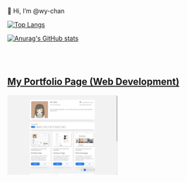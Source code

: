 👋 Hi, I’m @wy-chan

[![Top Langs](https://github-readme-stats.vercel.app/api/top-langs/?username=wy-chan&border_radius=5px&border_color=#F7D3B3)](https://github.com/wy-chan/github-readme-stats)

[![Anurag's GitHub stats](https://github-readme-stats.vercel.app/api?username=wy-chan&border_radius=5px&border_color=#ACF0DE)](https://github.com/wy-chan/github-readme-stats)
   
<br>
<br>
<h2><a href="https://wy-chan.github.io/devchallenges_Portfolio/" target="_blank"> My Portfolio Page (Web Development)</a> </h2>

<a href="https://wy-chan.github.io/devchallenges_Portfolio/" target="_blank">
<img src="https://raw.githubusercontent.com/wy-chan/devchallenges_Portfolio/main/images/screenshot5.png" alt="screenshot" height="180" width="250">
</a>

<!---
wy-chan/wy-chan is a ✨ special ✨ repository because its `README.md` (this file) appears on your GitHub profile.
You can click the Preview link to take a look at your changes.
--->
